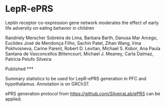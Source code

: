 # LepR-ePRS

Leptin receptor co-expression gene network moderates the effect of early life adversity on eating behavior in children

Randriely Merscher Sobreira de Lima, Barbara Barth, Danusa Mar Arcego, Euclides José de Mendonça Filho, Sachin Patel, Zihan Wang, Irina Pokhvisneva, Carine Parent, Robert D. Levitan, Michael S. Kobor, Ana Paula Santana de Vasconcellos Bittencourt, Michael J. Meaney, Carla Dalmaz, Patrícia Pelufo Silveira

Published ***


Summary statistics to be used for LepR-ePRS generation in PFC and hypothalamus. Annotation is on GRCh37.

ePRS generation protocol from https://github.com/SilveiraLab/ePRS can be applied.
